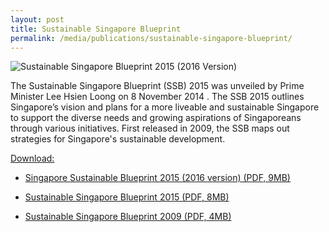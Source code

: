 ```yaml
---
layout: post
title: Sustainable Singapore Blueprint
permalink: /media/publications/sustainable-singapore-blueprint/
---
```

![Sustainable Singapore Blueprint 2015 (2016 Version)](/images/ssb-2015-(2016-version)-cover-page.png)

The Sustainable Singapore Blueprint (SSB) 2015 was unveiled by Prime Minister Lee Hsien Loong on 8 November 2014 . The SSB 2015 outlines Singapore’s vision and plans for a more liveable and sustainable Singapore to support the diverse needs and growing aspirations of Singaporeans through various initiatives. First released in 2009, the SSB maps out strategies for Singapore's sustainable development.

<u>Download:</u>

* [Singapore Sustainable Blueprint 2015 (2016 version) (PDF, 9MB)](https://www.nccs.gov.sg/files/docs/default-source/default-document-library/ssb-2015-(2016-version).pdf)

* [Sustainable Singapore Blueprint 2015 (PDF, 8MB)](https://www.nccs.gov.sg/files/docs/default-source/default-document-library/sustainable-singapore-blueprint-2015.pdf)

* [Sustainable Singapore Blueprint 2009 (PDF, 4MB)](https://www.nccs.gov.sg/files/docs/default-source/default-document-library/a-lively-and-liveable-singapore-strategies-for-sustainable-growth.pdf)